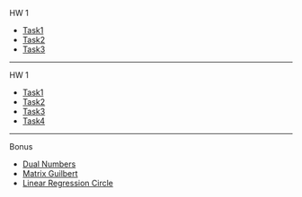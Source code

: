 HW 1

- [Task1](/HW1/Task1/Task1.md)
- [Task2](/HW1/Task2/Task2.md)
- [Task3](/HW1/Task3/Task3.md)

---

HW 1

- [Task1](/HW2/Task1/Task1.pdf)
- [Task2](/HW2/Task2/Task2.pdf)
- [Task3](/HW2/Task3/Task3.pdf)
- [Task4](/HW2/Task4/Task4.md)

---

Bonus

- [Dual Numbers](/Bonus/Dual%20Numbers/)
- [Matrix Guilbert](/Bonus/MatrixGuilbert/)
- [Linear Regression Circle](/Bonus/LinearRegressionCircle/)
